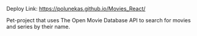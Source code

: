 Deploy Link: https://polunekas.github.io/Movies_React/

Pet-project that uses The Open Movie Database API to search for movies and series by their name.
